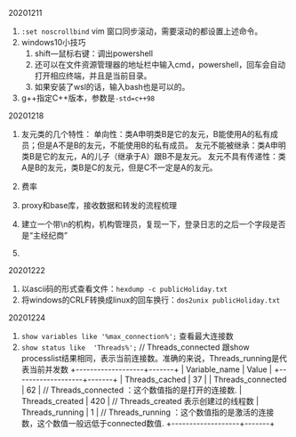 20201211
1. `:set noscrollbind` vim 窗口同步滚动，需要滚动的都设置上述命令。
2. windows10小技巧
    1. shift—鼠标右键：调出powershell
    2. 还可以在文件资源管理器的地址栏中输入cmd，powershell，回车会自动打开相应终端，并且是当前目录。
    3. 如果安装了wsl的话，输入bash也是可以的。
3. g++指定C++版本，参数是`-std=c++98`

20201218
1. 友元类的几个特性：
    单向性：类A申明类B是它的友元，B能使用A的私有成员；但是A不是B的友元，不能使用B的私有成员。
    友元不能被继承：类A申明类B是它的友元，A的儿子（继承于A）跟B不是友元。
    友元不具有传递性：类A是B的友元，类B是C的友元，但是C不一定是A的友元。


1. 费率
2. proxy和base库，接收数据和转发的流程梳理
3. 建立一个带\n的机构，机构管理员，复现一下，登录日志的之后一个字段是否是“主经纪商”
4. 


20201222
1. 以ascii码的形式查看文件：`hexdump -c publicHoliday.txt`
2. 将windows的CRLF转换成linux的回车换行：`dos2unix publicHoliday.txt`

20201224
1. `show variables like '%max_connection%';`  查看最大连接数
2. `show status like  'Threads%';`    // Threads_connected 跟show processlist结果相同，表示当前连接数。准确的来说，Threads_running是代表当前并发数
+-------------------+-------+
| Variable_name     | Value |
+-------------------+-------+
| Threads_cached    | 37    |
| Threads_connected | 62    |       // Threads_connected ：这个数值指的是打开的连接数.
| Threads_created   | 420   |       // Threads_created 表示创建过的线程数
| Threads_running   | 1     |       // Threads_running ：这个数值指的是激活的连接数，这个数值一般远低于connected数值.
+-------------------+-------+


























